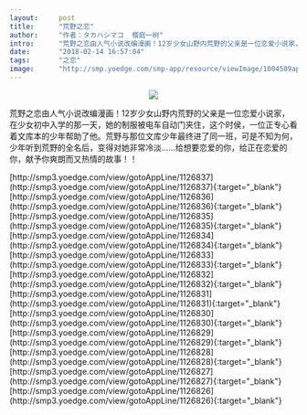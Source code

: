 ```yaml
---
layout:     post
title:      "荒野之恋"
author:     "作者：タカハシマコ  樱庭一树"
intro:      "荒野之恋由人气小说改编漫画！12岁少女山野内荒野的父亲是一位恋爱小说家，在少女初中入学的那一天，她的制服被电车自动门夹住，这个时侯，一位正专心看着文库本的少年帮助了他。荒野与那位文库少年最终进了同一班，可是不知为何，少年听到荒野的全名后，变得对她非常冷淡……给想要恋爱的你，给正在恋爱的你，献予你爽朗而又热情的故事！！"
date:       "2018-02-14 16:57:04"
tags:       "之恋"
image:      "http://smp.yoedge.com/smp-app/resource/viewImage/1004589appline.png"
---
```

<div style="text-align: center">
<p><img src="http://smp.yoedge.com/smp-app/resource/viewImage/1004589appline.png"/></p>
</div>
<p class="post-meta">
<span>荒野之恋由人气小说改编漫画！12岁少女山野内荒野的父亲是一位恋爱小说家，在少女初中入学的那一天，她的制服被电车自动门夹住，这个时侯，一位正专心看着文库本的少年帮助了他。荒野与那位文库少年最终进了同一班，可是不知为何，少年听到荒野的全名后，变得对她非常冷淡……给想要恋爱的你，给正在恋爱的你，献予你爽朗而又热情的故事！！</span>
</p>
[http://smp3.yoedge.com/view/gotoAppLine/1126837](http://smp3.yoedge.com/view/gotoAppLine/1126837){:target="_blank"}
[http://smp3.yoedge.com/view/gotoAppLine/1126836](http://smp3.yoedge.com/view/gotoAppLine/1126836){:target="_blank"}
[http://smp3.yoedge.com/view/gotoAppLine/1126835](http://smp3.yoedge.com/view/gotoAppLine/1126835){:target="_blank"}
[http://smp3.yoedge.com/view/gotoAppLine/1126834](http://smp3.yoedge.com/view/gotoAppLine/1126834){:target="_blank"}
[http://smp3.yoedge.com/view/gotoAppLine/1126833](http://smp3.yoedge.com/view/gotoAppLine/1126833){:target="_blank"}
[http://smp3.yoedge.com/view/gotoAppLine/1126832](http://smp3.yoedge.com/view/gotoAppLine/1126832){:target="_blank"}
[http://smp3.yoedge.com/view/gotoAppLine/1126831](http://smp3.yoedge.com/view/gotoAppLine/1126831){:target="_blank"}
[http://smp3.yoedge.com/view/gotoAppLine/1126830](http://smp3.yoedge.com/view/gotoAppLine/1126830){:target="_blank"}
[http://smp3.yoedge.com/view/gotoAppLine/1126829](http://smp3.yoedge.com/view/gotoAppLine/1126829){:target="_blank"}
[http://smp3.yoedge.com/view/gotoAppLine/1126828](http://smp3.yoedge.com/view/gotoAppLine/1126828){:target="_blank"}
[http://smp3.yoedge.com/view/gotoAppLine/1126827](http://smp3.yoedge.com/view/gotoAppLine/1126827){:target="_blank"}
[http://smp3.yoedge.com/view/gotoAppLine/1126826](http://smp3.yoedge.com/view/gotoAppLine/1126826){:target="_blank"}


